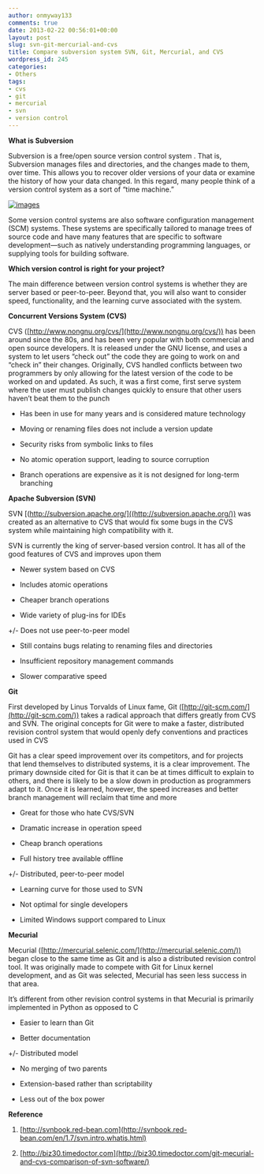 ```yaml
---
author: onmyway133
comments: true
date: 2013-02-22 00:56:01+00:00
layout: post
slug: svn-git-mercurial-and-cvs
title: Compare subversion system SVN, Git, Mercurial, and CVS
wordpress_id: 245
categories:
- Others
tags:
- cvs
- git
- mercurial
- svn
- version control
---
```


**What is Subversion**  

Subversion is a free/open source version control system . That is, Subversion manages files and directories, and the changes made to them, over time. This allows you to recover older versions of your data or examine the history of how your data changed. In this regard, many people think of a version control system as a sort of “time machine.”




[![images](http://www.fantageek.com/wp-content/uploads/2013/02/images.jpg)](http://www.fantageek.com/245/svn-git-mercurial-and-cvs/images/#main)




Some version control systems are also software configuration management (SCM) systems. These systems are specifically tailored to manage trees of source code and have many features that are specific to software development—such as natively understanding programming languages, or supplying tools for building software.




**Which version control is right for your project?**  

The main difference between version control systems is whether they are server based or peer-to-peer. Beyond that, you will also want to consider speed, functionality, and the learning curve associated with the system.




**Concurrent Versions System (CVS)**  

CVS ([http://www.nongnu.org/cvs/](http://www.nongnu.org/cvs/)) has been around since the 80s, and has been very popular with both commercial and open source developers. It is released under the GNU license, and uses a system to let users “check out” the code they are going to work on and “check in” their changes. Originally, CVS handled conflicts between two programmers by only allowing for the latest version of the code to be worked on and updated. As such, it was a first come, first serve system where the user must publish changes quickly to ensure that other users haven’t beat them to the punch




+ Has been in use for many years and is considered mature technology  

- Moving or renaming files does not include a version update  

- Security risks from symbolic links to files  

- No atomic operation support, leading to source corruption  

- Branch operations are expensive as it is not designed for long-term branching




**Apache Subversion (SVN)**  

SVN [(http://subversion.apache.org/]((http://subversion.apache.org/)) was created as an alternative to CVS that would fix some bugs in the CVS system while maintaining high compatibility with it.  

SVN is currently the king of server-based version control. It has all of the good features of CVS and improves upon them




+ Newer system based on CVS  

+ Includes atomic operations  

+ Cheaper branch operations  

+ Wide variety of plug-ins for IDEs  

+/- Does not use peer-to-peer model  

- Still contains bugs relating to renaming files and directories  

- Insufficient repository management commands  

- Slower comparative speed




**Git**  

First developed by Linus Torvalds of Linux fame, Git ([http://git-scm.com/](http://git-scm.com/)) takes a radical approach that differs greatly from CVS and SVN. The original concepts for Git were to make a faster, distributed revision control system that would openly defy conventions and practices used in CVS  

Git has a clear speed improvement over its competitors, and for projects that lend themselves to distributed systems, it is a clear improvement. The primary downside cited for Git is that it can be at times difficult to explain to others, and there is likely to be a slow down in production as programmers adapt to it. Once it is learned, however, the speed increases and better branch management will reclaim that time and more




+ Great for those who hate CVS/SVN  

+ Dramatic increase in operation speed  

+ Cheap branch operations  

+ Full history tree available offline  

+/- Distributed, peer-to-peer model  

- Learning curve for those used to SVN  

- Not optimal for single developers  

- Limited Windows support compared to Linux




**Mecurial**  

Mecurial ([http://mercurial.selenic.com/](http://mercurial.selenic.com/)) began close to the same time as Git and is   also a distributed revision control tool. It was originally made to compete with Git for Linux kernel development, and as Git was selected, Mecurial has seen less success in that area.  

It’s different from other revision control systems in that Mecurial is primarily implemented in Python as opposed to C




+ Easier to learn than Git  

+ Better documentation  

+/- Distributed model  

- No merging of two parents  

- Extension-based rather than scriptability  

- Less out of the box power




**Reference**  

1. [http://svnbook.red-bean.com](http://svnbook.red-bean.com/en/1.7/svn.intro.whatis.html)  

2. [http://biz30.timedoctor.com](http://biz30.timedoctor.com/git-mecurial-and-cvs-comparison-of-svn-software/)
